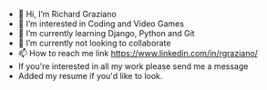 - 👋 Hi, I’m Richard Graziano
- 👀 I’m interested in Coding and Video Games
- 🌱 I’m currently learning Django, Python and Git
- 💞️ I’m currently not looking to collaborate
- 📫 How to reach me link https://www.linkedin.com/in/rgraziano/
- If you're interested in all my work please send me a message
- Added my resume if you'd like to look.

<!---
richardgraziano96/richardgraziano96 is a ✨ special ✨ repository because its `README.md` (this file) appears on your GitHub profile.
You can click the Preview link to take a look at your changes.
--->
